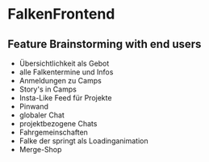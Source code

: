 # FalkenFrontend

## Feature Brainstorming with end users

-  Übersichtlichkeit als Gebot
-  alle Falkentermine und Infos
-  Anmeldungen zu Camps
-  Story's in Camps
-  Insta-Like Feed für Projekte
-  Pinwand
-  globaler Chat
-  projektbezogene Chats
-  Fahrgemeinschaften
-  Falke der springt als Loadinganimation
-  Merge-Shop
